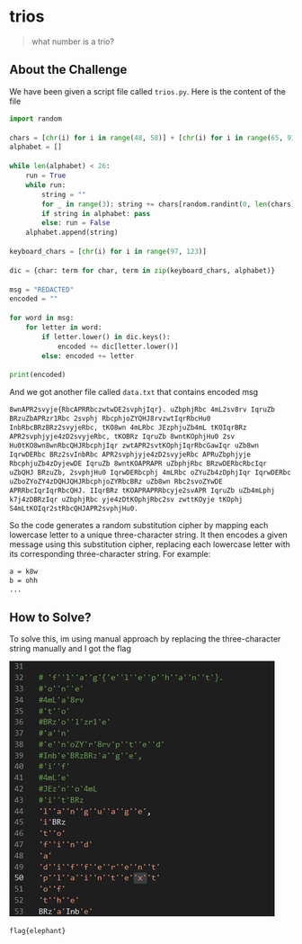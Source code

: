# trios
> what number is a trio?

## About the Challenge
We have been given a script file called `trios.py`. Here is the content of the file

```python
import random

chars = [chr(i) for i in range(48, 58)] + [chr(i) for i in range(65, 91)] + [chr(i) for i in range(97, 123)]
alphabet = []

while len(alphabet) < 26:
    run = True
    while run:
        string = ""
        for _ in range(3): string += chars[random.randint(0, len(chars) - 1)]
        if string in alphabet: pass
        else: run = False
    alphabet.append(string)

keyboard_chars = [chr(i) for i in range(97, 123)]

dic = {char: term for char, term in zip(keyboard_chars, alphabet)}

msg = "REDACTED"
encoded = ""

for word in msg:
    for letter in word:
        if letter.lower() in dic.keys():
            encoded += dic[letter.lower()]
        else: encoded += letter

print(encoded)
```

And we got another file called `data.txt` that contains encoded msg

```
8wnAPR2svyje{RbcAPRRbczwtwDE2svphjIqr}. uZbphjRbc 4mL2sv8rv IqruZb BRzuZbAPRzr1Rbc 2svphj RbcphjoZYQHJ8rvzwtIqrRbcHu0 InbRbcBRzBRz2svyjeRbc, tKO8wn 4mLRbc JEzphjuZb4mL tKOIqrBRz APR2svphjyje4zD2svyjeRbc, tKOBRz IqruZb 8wntKOphjHu0 2sv Hu0tKO8wn8wnRbcQHJRbcphjIqr zwtAPR2svtKOphjIqrRbcGawIqr uZb8wn IqrwDERbc BRz2svInbRbc APR2svphjyje4zD2svyjeRbc APRuZbphjyje RbcphjuZb4zDyjewDE IqruZb 8wntKOAPRAPR uZbphjRbc BRzwDERbcRbcIqr uZbQHJ BRzuZb, 2svphjHu0 IqrwDERbcphj 4mLRbc oZYuZb4zDphjIqr IqrwDERbc uZboZYoZY4zDQHJQHJRbcphjoZYRbcBRz uZb8wn Rbc2svoZYwDE APRRbcIqrIqrRbcQHJ. IIqrBRz tKOAPRAPRRbcyje2svAPR IqruZb uZb4mLphj k7j4zDBRzIqr uZbphjRbc yje4zDtKOphjRbc2sv zwttKOyje tKOphj S4mLtKOIqr2stRbcQHJAPR2svphjHu0.
```

So the code generates a random substitution cipher by mapping each lowercase letter to a unique three-character string. It then encodes a given message using this substitution cipher, replacing each lowercase letter with its corresponding three-character string. For example:

```
a = k8w
b = ohh
...
```

## How to Solve?
To solve this, im using manual approach by replacing the three-character string manually and I got the flag

![flag](images/flag.png)

```
flag{elephant}
```